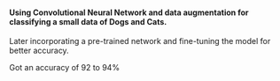 #### Using Convolutional Neural Network and data augmentation for classifying a small data of Dogs and Cats.

Later incorporating a pre-trained network and fine-tuning the model for better accuracy.

Got an accuracy of 92 to 94%
